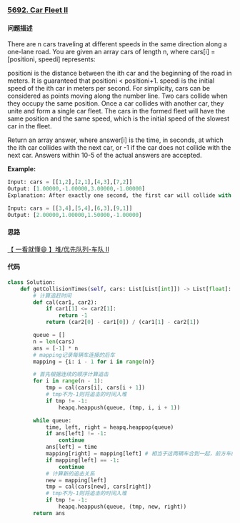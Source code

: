 ### [5692. Car Fleet II](https://leetcode-cn.com/problems/car-fleet-ii/)

#### 问题描述
There are n cars traveling at different speeds in the same direction along a one-lane road. You are given an array cars of length n, where cars[i] = [positioni, speedi] represents:

positioni is the distance between the ith car and the beginning of the road in meters. It is guaranteed that positioni < positioni+1.
speedi is the initial speed of the ith car in meters per second.
For simplicity, cars can be considered as points moving along the number line. Two cars collide when they occupy the same position. Once a car collides with another car, they unite and form a single car fleet. The cars in the formed fleet will have the same position and the same speed, which is the initial speed of the slowest car in the fleet.

Return an array answer, where answer[i] is the time, in seconds, at which the ith car collides with the next car, or -1 if the car does not collide with the next car. Answers within 10-5 of the actual answers are accepted.

**Example:**
```python
Input: cars = [[1,2],[2,1],[4,3],[7,2]]
Output: [1.00000,-1.00000,3.00000,-1.00000]
Explanation: After exactly one second, the first car will collide with the second car, and form a car fleet with speed 1 m/s. After exactly 3 seconds, the third car will collide with the fourth car, and form a car fleet with speed 2 m/s.
```
```python
Input: cars = [[3,4],[5,4],[6,3],[9,1]]
Output: [2.00000,1.00000,1.50000,-1.00000]
```

#### 思路
[【 一看就懂😄 】堆/优先队列-车队 II](https://leetcode-cn.com/problems/car-fleet-ii/solution/yi-kan-jiu-dong-dui-you-xian-dui-lie-che-x0ir/)

#### 代码

```python
class Solution:
    def getCollisionTimes(self, cars: List[List[int]]) -> List[float]:
        # 计算追赶时间
        def cal(car1, car2):
            if car1[1] <= car2[1]:
                return -1
            return (car2[0] - car1[0]) / (car1[1] - car2[1])

        queue = []
        n = len(cars)
        ans = [-1] * n
        # mapping记录每辆车连接的后车
        mapping = {i: i - 1 for i in range(n)}

        # 首先根据连续的顺序计算追击
        for i in range(n - 1):
            tmp = cal(cars[i], cars[i + 1])
            # tmp不为-1则将追击的时间入堆
            if tmp != -1:
                heapq.heappush(queue, (tmp, i, i + 1))

        while queue:
            time, left, right = heapq.heappop(queue)
            if ans[left] != -1:
                continue
            ans[left] = time
            mapping[right] = mapping[left] # 相当于这两辆车合到一起，前方车的后车变为原来后车的后车
            if mapping[left] == -1:
                continue
            # 计算新的追击关系
            new = mapping[left]
            tmp = cal(cars[new], cars[right])
            # tmp不为-1则将追击的时间入堆
            if tmp != -1:
                heapq.heappush(queue, (tmp, new, right))
        return ans
```